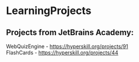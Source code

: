 # LearningProjects
## Projects from JetBrains Academy:<br>
WebQuizEngine - https://hyperskill.org/projects/91<br>
FlashCards - https://hyperskill.org/projects/44<br>
